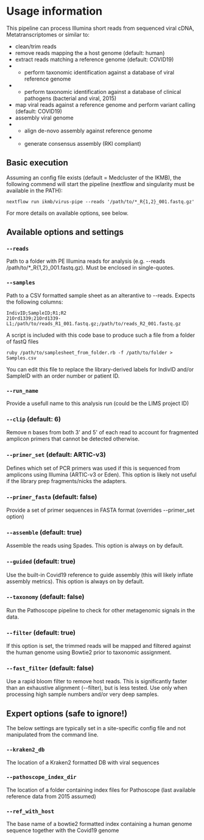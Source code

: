 # Usage information

This pipeline can process Illumina short reads from sequenced viral cDNA, Metatranscriptomes or similar to:

* clean/trim reads
* remove reads mapping the a host genome (default: human)
* extract reads matching a reference genome (default: COVID19)
* - perform taxonomic identification against a database of viral reference genome
* - perform taxonomic identification against a database of clinical pathogens (bacterial and viral, 2015)
* map viral reads against a reference genome and perform variant calling (default: COVID19)
* assembly viral genome
* - align de-novo assembly against reference genome
* - generate consensus assembly (RKI compliant)

## Basic execution

Assuming an config file exists (default = Medcluster of the IKMB), the following commend will start the pipeline (nextflow and singularity must be available in the PATH):

`nextflow run ikmb/virus-pipe --reads '/path/to/*_R{1,2}_001.fastq.gz'`

For more details on available options, see below.

## Available options and settings

### `--reads` 
Path to a folder with PE Illumina reads for analysis (e.g. --reads /path/to/*_R{1,2}_001.fastq.gz). Must be enclosed in single-quotes.

### `--samples`
Path to a CSV formatted sample sheet as an alterantive to --reads. Expects the following columns:

```
IndivID;SampleID;R1;R2
21Ord1339;21Ord1339-L1;/path/to/reads_R1_001.fastq.gz;/path/to/reads_R2_001.fastq.gz
```

A script is included with this code base to produce such a file from a folder of fastQ files


```
ruby /path/to/samplesheet_from_folder.rb -f /path/to/folder > Samples.csv
```

You can edit this file to replace the library-derived labels for IndivID and/or SampleID with an order number or patient ID. 

### `--run_name`
Provide a usefull name to this analysis run (could be the LIMS project ID)

### `--clip` (default: 6)
Remove n bases from both 3' and 5' of each read to account for fragmented amplicon primers that cannot be detected otherwise.

### `--primer_set` (default: ARTIC-v3)
Defines which set of PCR primers was used if this is sequenced from amplicons using Illumina (ARTIC-v3 or Eden). This option is likely not useful if the library prep fragments/nicks the adapters.

### `--primer_fasta` (default: false)
Provide a set of primer sequences in FASTA format (overrides --primer_set option)

### `--assemble` (default: true)
Assemble the reads using Spades. This option is always on by default.

### `--guided` (default: true)
Use the built-in Covid19 reference to guide assembly (this will likely inflate assembly metrics). This option is always on by default. 

### `--taxonomy` (default: false)
Run the Pathoscope pipeline to check for other metagenomic signals in the data.

### `--filter` (default: true)
If this option is set, the trimmed reads will be mapped and filtered against the human genome using Bowtie2 prior to taxonomic assignment.

### `--fast_filter` (default: false)
Use a rapid bloom filter to remove host reads. This is significantly faster than an exhaustive alignment (--filter), but is less tested. Use only when processing high sample numbers and/or very deep samples. 

## Expert options (safe to ignore!)

The below settings are typically set in a site-specific config file and not manipulated from the command line. 

### `--kraken2_db` 
The location of a Kraken2 formatted DB with viral sequences

### `--pathoscope_index_dir`
The location of a folder containing index files for Pathoscope (last available reference data from 2015 assumed)

### `--ref_with_host`
The base name of a bowtie2 formatted index containing a human genome sequence together with the Covid19 genome


